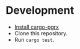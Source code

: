 # Development
- [Install cargo-pgrx](https://github.com/pgcentralfoundation/pgrx#getting-started)
- Clone this repository.
- Run `cargo test`.